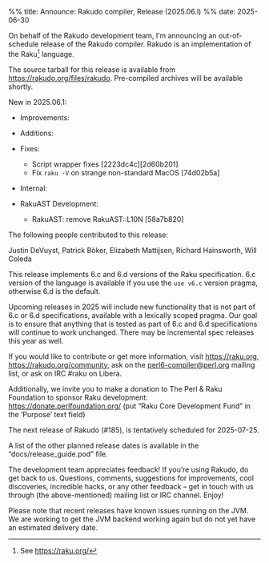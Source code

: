%% title: Announce: Rakudo compiler, Release (2025.06.l)
%% date: 2025-06-30

On behalf of the Rakudo development team, I’m announcing an
out-of-schedule release of the Rakudo compiler.
Rakudo is an implementation of the Raku[^1] language.

The source tarball for this release is available from
<https://rakudo.org/files/rakudo>.
Pre-compiled archives will be available shortly.

New in 2025.06.1:

+ Improvements:

+ Additions:

+ Fixes:
    + Script wrapper fixes [2223dc4c][2d60b201]
    + Fix `raku -V` on strange non-standard MacOS [74d02b5a]

+ Internal:

+ RakuAST Development:
    + RakuAST: remove RakuAST::L10N [58a7b820]

The following people contributed to this release:

Justin DeVuyst, Patrick Böker, Elizabeth Mattijsen, Richard Hainsworth,
Will Coleda

This release implements 6.c and 6.d versions of the Raku specification.
6.c version of the language is available if you use the `use v6.c`
version pragma, otherwise 6.d is the default.

Upcoming releases in 2025 will include new functionality that is not
part of 6.c or 6.d specifications, available with a lexically scoped
pragma. Our goal is to ensure that anything that is tested as part of
6.c and 6.d specifications will continue to work unchanged. There may
be incremental spec releases this year as well.

If you would like to contribute or get more information, visit
<https://raku.org>, <https://rakudo.org/community>, ask on the
<perl6-compiler@perl.org> mailing list, or ask on IRC #raku on Libera.

Additionally, we invite you to make a donation to The Perl & Raku Foundation
to sponsor Raku development: <https://donate.perlfoundation.org/>
(put “Raku Core Development Fund” in the ‘Purpose’ text field)

The next release of Rakudo (#185), is tentatively scheduled for 2025-07-25.

A list of the other planned release dates is available in the
“docs/release_guide.pod” file.

The development team appreciates feedback! If you’re using Rakudo, do
get back to us. Questions, comments, suggestions for improvements, cool
discoveries, incredible hacks, or any other feedback – get in touch with
us through (the above-mentioned) mailing list or IRC channel. Enjoy!

Please note that recent releases have known issues running on the JVM.
We are working to get the JVM backend working again but do not yet have
an estimated delivery date.

[^1]: See <https://raku.org/>
